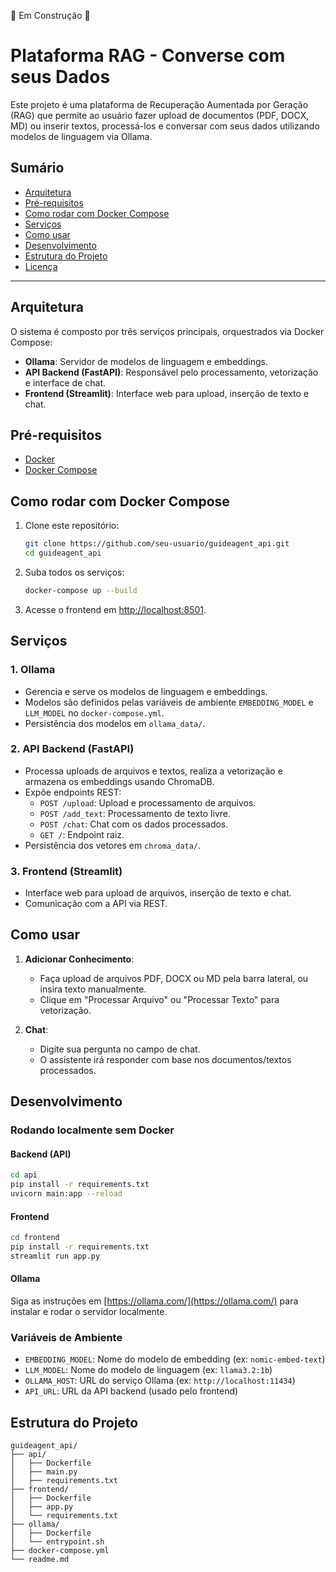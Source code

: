 :construction: Em Construção :construction:

# Plataforma RAG - Converse com seus Dados

Este projeto é uma plataforma de Recuperação Aumentada por Geração (RAG) que permite ao usuário fazer upload de documentos (PDF, DOCX, MD) ou inserir textos, processá-los e conversar com seus dados utilizando modelos de linguagem via Ollama.

## Sumário

- [Arquitetura](#arquitetura)
- [Pré-requisitos](#pré-requisitos)
- [Como rodar com Docker Compose](#como-rodar-com-docker-compose)
- [Serviços](#serviços)
- [Como usar](#como-usar)
- [Desenvolvimento](#desenvolvimento)
- [Estrutura do Projeto](#estrutura-do-projeto)
- [Licença](#licença)

---

## Arquitetura

O sistema é composto por três serviços principais, orquestrados via Docker Compose:

- **Ollama**: Servidor de modelos de linguagem e embeddings.
- **API Backend (FastAPI)**: Responsável pelo processamento, vetorização e interface de chat.
- **Frontend (Streamlit)**: Interface web para upload, inserção de texto e chat.

## Pré-requisitos

- [Docker](https://www.docker.com/)
- [Docker Compose](https://docs.docker.com/compose/)

## Como rodar com Docker Compose

1. Clone este repositório:
   ```sh
   git clone https://github.com/seu-usuario/guideagent_api.git
   cd guideagent_api
   ```

2. Suba todos os serviços:
   ```sh
   docker-compose up --build
   ```

3. Acesse o frontend em [http://localhost:8501](http://localhost:8501).

## Serviços

### 1. Ollama

- Gerencia e serve os modelos de linguagem e embeddings.
- Modelos são definidos pelas variáveis de ambiente `EMBEDDING_MODEL` e `LLM_MODEL` no `docker-compose.yml`.
- Persistência dos modelos em `ollama_data/`.

### 2. API Backend (FastAPI)

- Processa uploads de arquivos e textos, realiza a vetorização e armazena os embeddings usando ChromaDB.
- Expõe endpoints REST:
  - `POST /upload`: Upload e processamento de arquivos.
  - `POST /add_text`: Processamento de texto livre.
  - `POST /chat`: Chat com os dados processados.
  - `GET /`: Endpoint raiz.
- Persistência dos vetores em `chroma_data/`.

### 3. Frontend (Streamlit)

- Interface web para upload de arquivos, inserção de texto e chat.
- Comunicação com a API via REST.

## Como usar

1. **Adicionar Conhecimento**:
   - Faça upload de arquivos PDF, DOCX ou MD pela barra lateral, ou insira texto manualmente.
   - Clique em "Processar Arquivo" ou "Processar Texto" para vetorização.

2. **Chat**:
   - Digite sua pergunta no campo de chat.
   - O assistente irá responder com base nos documentos/textos processados.

## Desenvolvimento

### Rodando localmente sem Docker

#### Backend (API)

```sh
cd api
pip install -r requirements.txt
uvicorn main:app --reload
```

#### Frontend

```sh
cd frontend
pip install -r requirements.txt
streamlit run app.py
```

#### Ollama

Siga as instruções em [https://ollama.com/](https://ollama.com/) para instalar e rodar o servidor localmente.

### Variáveis de Ambiente

- `EMBEDDING_MODEL`: Nome do modelo de embedding (ex: `nomic-embed-text`)
- `LLM_MODEL`: Nome do modelo de linguagem (ex: `llama3.2:1b`)
- `OLLAMA_HOST`: URL do serviço Ollama (ex: `http://localhost:11434`)
- `API_URL`: URL da API backend (usado pelo frontend)

## Estrutura do Projeto

```
guideagent_api/
├── api/
│   ├── Dockerfile
│   ├── main.py
│   ├── requirements.txt
├── frontend/
│   ├── Dockerfile
│   ├── app.py
│   └── requirements.txt
├── ollama/
│   ├── Dockerfile
│   └── entrypoint.sh
├── docker-compose.yml
└── readme.md
```
